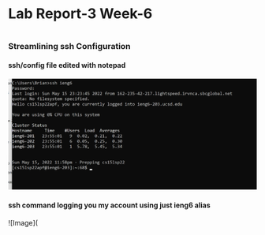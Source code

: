 # Lab Report-3 Week-6
#
### Streamlining ssh Configuration
#### ssh/config file edited with notepad 
![Image](https://github.com/brian-schodorf/cse15l-lab-reports/blob/main/cmd.png)

#### ssh command logging you my account using just ieng6 alias
![Image](

